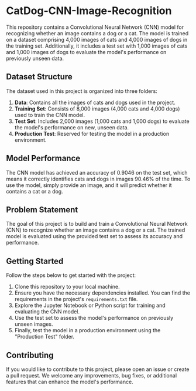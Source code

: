 # CatDog-CNN-Image-Recognition

This repository contains a Convolutional Neural Network (CNN) model for recognizing whether an image contains a dog or a cat. The model is trained on a dataset comprising 4,000 images of cats and 4,000 images of dogs in the training set. Additionally, it includes a test set with 1,000 images of cats and 1,000 images of dogs to evaluate the model's performance on previously unseen data.

## Dataset Structure

The dataset used in this project is organized into three folders:

1. **Data**: Contains all the images of cats and dogs used in the project.
2. **Training Set**: Consists of 8,000 images (4,000 cats and 4,000 dogs) used to train the CNN model.
3. **Test Set**: Includes 2,000 images (1,000 cats and 1,000 dogs) to evaluate the model's performance on new, unseen data.
4. **Production Test**: Reserved for testing the model in a production environment.

## Model Performance

The CNN model has achieved an accuracy of 0.9046 on the test set, which means it correctly identifies cats and dogs in images 90.46% of the time. To use the model, simply provide an image, and it will predict whether it contains a cat or a dog.

## Problem Statement

The goal of this project is to build and train a Convolutional Neural Network (CNN) to recognize whether an image contains a dog or a cat. The trained model is evaluated using the provided test set to assess its accuracy and performance.

## Getting Started

Follow the steps below to get started with the project:

1. Clone this repository to your local machine.
2. Ensure you have the necessary dependencies installed. You can find the requirements in the project's `requirements.txt` file.
3. Explore the Jupyter Notebook or Python script for training and evaluating the CNN model.
4. Use the test set to assess the model's performance on previously unseen images.
5. Finally, test the model in a production environment using the "Production Test" folder.

## Contributing

If you would like to contribute to this project, please open an issue or create a pull request. We welcome any improvements, bug fixes, or additional features that can enhance the model's performance.



